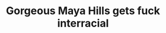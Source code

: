 ---
layout: post
title: Gorgeous Maya Hills gets fuck interracial
duration: '11:00'
view: 285
rate: 2
video: 'https://flashservice.xvideos.com/embedframe/7290501'
category: 
 - black
tags: 
 - big-black-cock
priority: 0.9
changefreq: daily
---